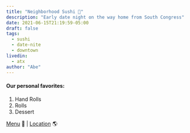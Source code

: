 ```yaml
---
title: "Neighborhood Sushi 🍣"
description: "Early date night on the way home from South Congress"
date: 2021-06-15T21:19:59-05:00
draft: false
tags:
  - sushi
  - date-nite
  - downtown
livedin:
  - atx
author: "Abe"
---
```


#### Our personal favorites:

1. Hand Rolls
2. Rolls
3. Dessert

[Menu](https://neighborhoodsushi.com/wp-content/uploads/2024/08/Dinner_MASTER_08.14.24-.pdf) 📖  |  [Location](https://maps.app.goo.gl/GrPwjkB1szvYXsPT8) 🌎
